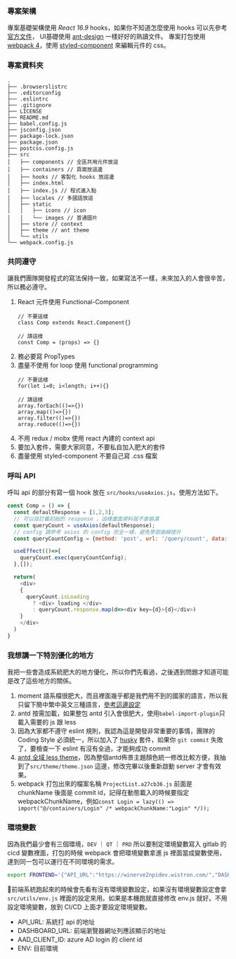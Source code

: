 ### 專案架構
專案基礎架構使用 *React 16.9* hooks，如果你不知道怎麼使用 hooks 可以先參考[官方文件](https://reactjs.org/docs/hooks-intro.html)，
UI基礎使用 [ant-design](https://ant.design/docs/react/introduce) 一樣好好的熟讀文件。
專案打包使用 [webpack 4](https://webpack.js.org/)，使用 [styled-component](https://www.styled-components.com/) 來編輯元件的 css。

### 專案資料夾
```
.
├── .browserslistrc
├── .editorconfig
├── .eslintrc
├── .gitignore
├── LICENSE
├── README.md
├── babel.config.js
├── jsconfig.json
├── package-lock.json
├── package.json
├── postcss.config.js
├── src
│   ├── components // 全區共用元件放這
│   ├── containers // 頁面放這邊
│   ├── hooks // 客製化 hooks 放這邊
│   ├── index.html
│   ├── index.js // 程式進入點
│   ├── locales // 多國語放這
│   ├── static
│   │   ├── icons // icon
│   │   └── images // 普通圖片
│   ├── store // context
│   ├── theme // ant theme
│   └── utils
└── webpack.config.js
```

### 共同遵守
讓我們團隊開發程式的寫法保持一致，如果寫法不一樣，未來加入的人會很辛苦，所以務必遵守。

1. React 元件使用 Functional-Component
   ```
   // 不要這樣
   class Comp extends React.Component{}

   // 請這樣
   const Comp = (props) => {}
   ```
2. 務必要寫 PropTypes
3. 盡量不使用 for loop 使用 functional programming
   ```
   // 不要這樣
   for(let i=0; i<length; i++){}
   
   // 請這樣
   array.forEach(()=>{})
   array.map(()=>{})
   array.filter(()=>{})
   array.reduce(()=>{})
   ```
4. 不用 redux / mobx 使用 react 內建的 context api
5. 要加入套件，需要大家同意，不要私自加入肥大的套件
6. 盡量使用 styled-component 不要自己寫 .css 檔案

### 呼叫 API
呼叫 api 的部分有寫一個 hook 放在 `src/hooks/useAxios.js`，使用方法如下。
```javascript
const Comp = () => {
  const defaultResponse = [1,2,3];
  // 可以自訂義初始的 response ，這樣畫面資料就不會崩潰
  const queryCount = useAxios(defaultResponse);
  // config 請參考 axios 的 config 完全一樣，避免學習曲線提升
  const queryCountConfig = {method: 'post', url: '/query/count', data: { a:123 } };

  useEffect(()=>{
    queryCount.exec(queryCountConfig);
  },[]);

  return(
    <div>
    {
      queryCount.isLoading 
        ? <div> loading </div> 
        : queryCount.response.map(d=><div key={d}>{d}</div>)
    }
    </div>
  )
}
```

### 我想講一下特別優化的地方
我把一些會造成系統肥大的地方優化，所以你們先看過，之後遇到問題才知道可能是改了這些地方的關係。
1. moment 語系檔很肥大，而且裡面幾乎都是我們用不到的國家的語言，所以我只留下簡中繁中英文三種語言，[參考這邊設定](https://github.com/jmblog/how-to-optimize-momentjs-with-webpack)
2. antd 按需加載，如果整包 antd 引入會很肥大，使用`babel-import-plugin`只載入需要的 js 跟 less
3. 因為大家都不遵守 eslint 規則，我認為這是開發非常重要的事情，團隊的 Coding Style 必須統一，所以加入了 [husky](https://github.com/typicode/husky) 套件，如果你 `git commit` 失敗了，要檢查一下 eslint 有沒有全過，才能夠成功 commit
4. [antd 全域 less theme](https://ant.design/docs/react/customize-theme)，因為整個antd佈景主題顏色統一修改比較方便，我抽到了`src/theme/theme.json` 這邊，修改完畢以後重新啟動 server 才會有效果。
5. webpack 打包出來的檔案名稱 `ProjectList.a27cb36.js` 前面是 chunkName 後面是 commit id，記得在動態載入的時候要指定 webpackChunkName，例如`const Login = lazy(() => import("@/containers/Login" /* webpackChunkName:"Login" */));`

### 環境變數
因為我們最少會有三個環境，`DEV` ｜ `QT` ｜ `PRD` 所以要制定環境變數寫入 gitlab 的 cicd 變數裡面，打包的時候 webpack 會把環境變數拿進 js 裡面當成變數使用，達到同一包可以運行在不同環境的需求。

```bash
export FRONTEND='{"API_URL":"https://winerve2npidev.wistron.com/","DASHBOARD_URL":"http://localhost:8080/","AAD_CLIENT_ID":"xxxxxxxxxxxxx","ENV":"DEV"}'
```
前端系統跑起來的時候會先看有沒有環境變數設定，如果沒有環境變數設定會拿 `src/utils/env.js` 裡面的設定來用。如果是本機跑就直接修改 env.js 就好。不用設定環境變數，放到 CI/CD 上面才要設定環境變數。

- API_URL: 系統打 api 的地址
- DASHBOARD_URL: 前端瀏覽器網址列應該顯示的地址
- AAD_CLIENT_ID: azure AD login 的 client id
- ENV: 目前環境
